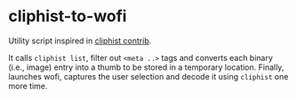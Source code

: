 # cliphist-to-wofi

Utility script inspired in [cliphist contrib](https://github.com/sentriz/cliphist/blob/master/contrib/cliphist-wofi-img).

It calls `cliphist list`, filter out `<meta ..>` tags and converts each binary
(i.e., image) entry into a thumb to be stored in a temporary location. Finally,
launches wofi, captures the user selection and decode it using `cliphist` one
more time.
